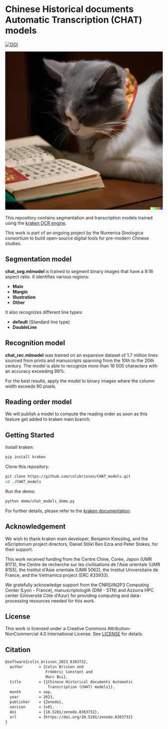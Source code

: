 # Chinese Historical documents Automatic Transcription (CHAT) models

[![DOI](https://zenodo.org/badge/DOI/10.5281/zenodo.8325545.svg)](https://doi.org/10.5281/zenodo.8325545)

![Reading Cat](./assets/reading_cat.png)

This repository contains segmentation and transcription models trained using the [kraken OCR engine](https://github.com/mittagessen/kraken).

This work is part of an ongoing project by the Numerica Sinologica consortium to build open-source digital tools for pre-modern Chinese studies.

## Segmentation model

**chat_seg.mlmodel** is trained to segment binary images that have a 9:16 aspect ratio. It identifies various regions:

- **Main**
- **Margin**
- **Illustration**
- **Other**

It also recognizes different line types:

- **default** (Standard line type)
- **DoubleLine**

## Recognition model

**chat_rec.mlmodel** was trained on an expansive dataset of 1.7 million lines sourced from prints and manuscripts spanning from the 10th to the 20th century. The model is able to recognize more than 16 000 characters with an accuracy exceeding 99%. 

For the best results, apply the model to binary images where the column width exceeds 90 pixels.

## Reading order model

We will publish a model to compute the reading order as soon as this feature get added to kraken main branch.
## Getting Started

Install kraken:
```bash
pip install kraken
```

Clone this repository:
```bash
git clone https://github.com/colibrisson/CHAT_models.git
cd ./CHAT_models
```

Run the demo:
```bash
python demo/chat_models_demo.py
```
For further details, please refer to the [kraken documentation](https://kraken.re/).

## Acknowledgement

We wish to thank kraken main developer, Benjamin Kiessling, and the eScriptorium project directors, Daniel Stökl Ben Ezra and Peter Stokes, for their support.

This work received funding from the Centre Chine, Corée, Japon (UMR 8173), the Centre de recherche sur les civilisations de l'Asie orientale (UMR 8155), the Institut d'Asie orientale (UMR 5062), the Institut Universitaire de France, and the Vietnamica project (ERC 833933).

We gratefully acknowledge support from the CNRS/IN2P3 Computing Center (Lyon - France), manuscriptologIA (DIM - STN) and Azzurra HPC center (Université Côte d'Azur) for providing computing and data-processing resources needed for this work.

## License

This work is licensed under a Creative Commons Attribution-NonCommercial 4.0 International License. See [LICENSE](./LICENCE) for details.

## Citation

```
@software{colin_brisson_2023_8383732,
  author       = {Colin Brisson and
                  Frédéric Constant and
                  Marc Bui},
  title        = {{Chinese Historical documents Automatic 
                   Transcription (CHAT) models}},
  month        = sep,
  year         = 2023,
  publisher    = {Zenodo},
  version      = {v0},
  doi          = {10.5281/zenodo.8383732},
  url          = {https://doi.org/10.5281/zenodo.8383732}
}
```
